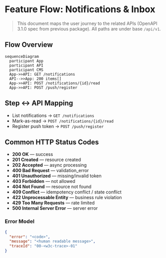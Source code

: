 # Feature Flow: Notifications & Inbox

> This document maps the user journey to the related APIs (OpenAPI 3.1.0 spec from previous package). All paths are under base `/api/v1`.

## Flow Overview
```mermaid
sequenceDiagram
  participant App
  participant API
  participant CMS
  App->>API: GET /notifications
  API-->>App: 200 items[]
  App->>API: POST /notifications/{id}/read
  App->>API: POST /push/register
```

## Step ↔ API Mapping
- List notifications → `GET /notifications`
- Mark-as-read → `POST /notifications/{id}/read`
- Register push token → `POST /push/register`


## Common HTTP Status Codes
- **200 OK** — success
- **201 Created** — resource created
- **202 Accepted** — async processing
- **400 Bad Request** — validation_error
- **401 Unauthorized** — missing/invalid token
- **403 Forbidden** — not allowed
- **404 Not Found** — resource not found
- **409 Conflict** — idempotency conflict / state conflict
- **422 Unprocessable Entity** — business rule violation
- **429 Too Many Requests** — rate limited
- **500 Internal Server Error** — server error


### Error Model
```json
{
  "error": "<code>",
  "message": "<human readable message>",
  "traceId": "00-<w3c-trace>-01"
}
```
